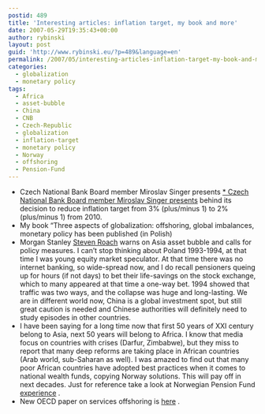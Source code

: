 ```yaml
---
postid: 489
title: 'Interesting articles: inflation target, my book and more'
date: 2007-05-29T19:35:43+00:00
author: rybinski
layout: post
guid: 'http://www.rybinski.eu/?p=489&language=en'
permalink: /2007/05/interesting-articles-inflation-target-my-book-and-more/
categories:
  - globalization
  - monetary policy
tags:
  - Africa
  - asset-bubble
  - China
  - CNB
  - Czech-Republic
  - globalization
  - inflation-target
  - monetary policy
  - Norway
  - offshoring
  - Pension-Fund
---
```

  * Czech National Bank Board member Miroslav Singer presents [  * Czech National Bank Board member Miroslav Singer presents](http://www.rybinski.eu/resources/non-modules.d/dispatcher/dispatch.php?id=2246) behind its decision to reduce inflation target from 3% (plus/minus 1) to 2% (plus/minus 1) from 2010.
  * My book “Three aspects of globalization: offshoring, global imbalances, monetary policy has been published (in Polish)
  * Morgan Stanley [Steven Roach](http://www.morganstanley.com/views/gef/archive/2007/20070529-Tue.html#anchor4952) warns on Asia asset bubble and calls for policy measures. I can’t stop thinking about Poland 1993-1994, at that time I was young equity market speculator. At that time there was no internet banking, so wide-spread now, and I do recall pensioners queing up for hours (if not days) to bet their life-savings on the stock exchange, which to many appeared at that time a one-way bet. 1994 showed that traffic was two ways, and the collapse was huge and long-lasting. We are in different world now, China is a global investment spot, but still great caution is needed and Chinese authorities will definitely need to study episodes in other countries. 
  * I have been saying for a long time now that first 50 years of XXI century belong to Asia, next 50 years will belong to Africa. I know that media focus on countries with crises (Darfur, Zimbabwe), but they miss to report that many deep reforms are taking place in African countries (Arab world, sub-Saharan as well). I was amazed to find out that many poor African countries have adopted best practices when it comes to national wealth funds, copying Norway solutions. This will pay off in next decades. Just for reference take a look at Norwegian Pension Fund [experience](http://www.norges-bank.no/front/pakke/en/foredrag/2006/2006-11-02/) .
  * New OECD paper on services offshoring is [here](http://www.rybinski.eu/resources/non-modules.d/dispatcher/dispatch.php?id=2248) .
